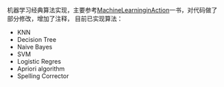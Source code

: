 机器学习经典算法实现，主要参考[MachineLearninginAction](http://www.manning.com/pharrington/)一书，对代码做了部分修改，增加了注释，
目前已实现算法：

* KNN
* Decision Tree
* Naive Bayes
* SVM
* Logistic Regres
* Apriori algorithm
* Spelling Corrector